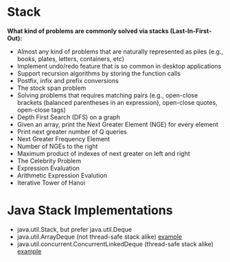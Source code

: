 # Stack

**What kind of problems are commonly solved via stacks (Last-In-First-Out):**

- Almost any kind of problems that are naturally represented as piles (e.g., books, plates, letters, containers, etc)
- Implement undo/redo feature that is so common in desktop applications
- Support recursion algorithms by storing the function calls
- Postfix, infix and prefix conversions
- The stock span problem
- Solving problems that requires matching pairs (e.g., open-close brackets (balanced parentheses in an expression), open-close quotes, open-close tags)
- Depth First Search (DFS) on a graph
- Given an array, print the Next Greater Element (NGE) for every element
- Print next greater number of Q queries
- Next Greater Frequency Element
- Number of NGEs to the right
- Maximum product of indexes of next greater on left and right
- The Celebrity Problem
- Expression Evaluation
- Arithmetic Expression Evalution
- Iterative Tower of Hanoi

# Java Stack Implementations

- java.util.Stack, but prefer java.util.Deque
- java.util.ArrayDeque (not thread-safe stack alike) [example](https://github.com/AnghelLeonard/Data-Structures/tree/master/stack/StackViaDeque)
- java.util.concurrent.ConcurrentLinkedDeque (thread-safe stack alike) [example](https://github.com/AnghelLeonard/Data-Structures/tree/master/stack/StackViaConcurrentLinkedDeque)

